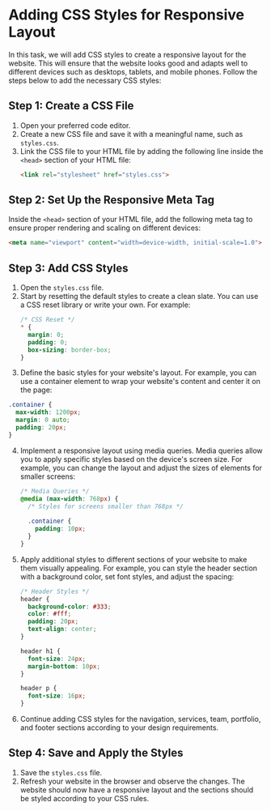 

# Adding CSS Styles for Responsive Layout

In this task, we will add CSS styles to create a responsive layout for the website. This will ensure that the website looks good and adapts well to different devices such as desktops, tablets, and mobile phones. Follow the steps below to add the necessary CSS styles:

## Step 1: Create a CSS File

1. Open your preferred code editor.
2. Create a new CSS file and save it with a meaningful name, such as `styles.css`.
3. Link the CSS file to your HTML file by adding the following line inside the `<head>` section of your HTML file:
    ```html
    <link rel="stylesheet" href="styles.css">
    ```

## Step 2: Set Up the Responsive Meta Tag

Inside the `<head>` section of your HTML file, add the following meta tag to ensure proper rendering and scaling on different devices:
```html
<meta name="viewport" content="width=device-width, initial-scale=1.0">
```

## Step 3: Add CSS Styles

1. Open the `styles.css` file.
2. Start by resetting the default styles to create a clean slate. You can use a CSS reset library or write your own. For example:
    ```css
    /* CSS Reset */
    * {
      margin: 0;
      padding: 0;
      box-sizing: border-box;
    }
    ```
3. Define the basic styles for your website's layout. For example, you can use a container element to wrap your website's content and center it on the page:
```css
.container {
  max-width: 1200px;
  margin: 0 auto;
  padding: 20px;
}
```
4. Implement a responsive layout using media queries. Media queries allow you to apply specific styles based on the device's screen size. For example, you can change the layout and adjust the sizes of elements for smaller screens:
    ```css
    /* Media Queries */
    @media (max-width: 768px) {
      /* Styles for screens smaller than 768px */
      
      .container {
        padding: 10px;
      }
    }
    ```
5. Apply additional styles to different sections of your website to make them visually appealing. For example, you can style the header section with a background color, set font styles, and adjust the spacing:
    ```css
    /* Header Styles */
    header {
      background-color: #333;
      color: #fff;
      padding: 20px;
      text-align: center;
    }
    
    header h1 {
      font-size: 24px;
      margin-bottom: 10px;
    }
    
    header p {
      font-size: 16px;
    }
    ```
6. Continue adding CSS styles for the navigation, services, team, portfolio, and footer sections according to your design requirements.

## Step 4: Save and Apply the Styles

1. Save the `styles.css` file.
2. Refresh your website in the browser and observe the changes. The website should now have a responsive layout and the sections should be styled according to your CSS rules.
